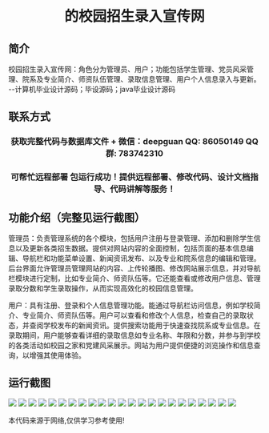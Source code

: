 <p><h1 align="center">的校园招生录入宣传网</h1></p>

## 简介
校园招生录入宣传网：角色分为管理员、用户；功能包括学生管理、党员风采管理、院系及专业简介、师资队伍管理、录取信息管理、用户个人信息录入与更新。    --计算机毕业设计源码；毕设源码；java毕业设计源码


## 联系方式
<p><h3 align="center">获取完整代码与数据库文件 + 微信：deepguan QQ: 86050149 QQ群: 783742310</h3></p>
<p><h3 align="center">可帮忙远程部署 包运行成功！提供远程部署、修改代码、设计文档指导、代码讲解等服务！</h3></p>

## 功能介绍（完整见运行截图）
管理员：负责管理系统的各个模块，包括用户注册与登录管理、添加和删除学生信息以及更新各类招生数据。提供对网站内容的全面控制，包括页面的基本信息编辑、导航栏和功能菜单设置、新闻资讯发布、以及专业和院系信息的编辑和管理。后台界面允许管理员管理网站的内容、上传轮播图、修改网站展示信息，并对导航栏模块进行定制，比如专业简介、师资队伍等。它还能查看或修改用户信息、管理录取分数和学生录取操作，从而实现高效化的校园信息管理。

用户：具有注册、登录和个人信息管理功能。能通过导航栏访问信息，例如学校简介、专业简介、师资队伍等。用户可以查看和修改个人信息，检查自己的录取状态，并查阅学校发布的新闻资讯。提供搜索功能用于快速查找院系或专业信息。在录取期间，用户能够查看详细的录取信息如专业名称、年限和分数，并参与到学校的各类活动如校园之家和党建风采展示。网站为用户提供便捷的浏览操作和信息查询，以增强其使用体验。


## 运行截图
![](img/001.jpg)
![](img/002.jpg)
![](img/003.jpg)
![](img/004.jpg)
![](img/005.jpg)
![](img/006.jpg)
![](img/007.jpg)
![](img/008.jpg)
![](img/009.jpg)
![](img/010.jpg)
![](img/011.jpg)
![](img/012.jpg)
![](img/013.jpg)
![](img/014.jpg)
![](img/015.jpg)
![](img/016.jpg)
![](img/017.jpg)
![](img/018.jpg)
![](img/019.jpg)
![](img/020.jpg)
![](img/021.jpg)
![](img/022.jpg)
![](img/023.jpg)

<p>本代码来源于网络,仅供学习参考使用!</p>
